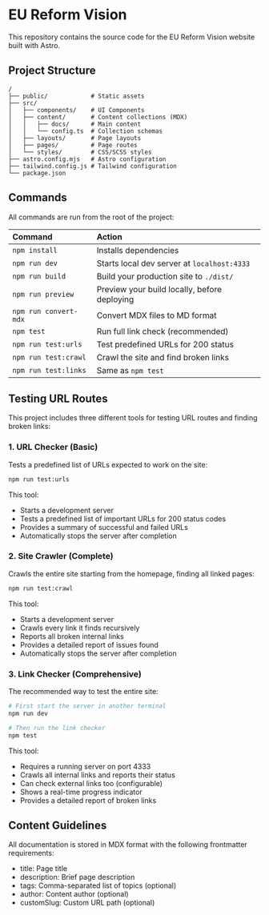 # EU Reform Vision

This repository contains the source code for the EU Reform Vision website built with Astro.

## Project Structure

```
/
├── public/            # Static assets
├── src/
│   ├── components/    # UI Components
│   ├── content/       # Content collections (MDX)
│   │   ├── docs/      # Main content
│   │   └── config.ts  # Collection schemas
│   ├── layouts/       # Page layouts
│   ├── pages/         # Page routes
│   └── styles/        # CSS/SCSS styles
├── astro.config.mjs   # Astro configuration
├── tailwind.config.js # Tailwind configuration
└── package.json
```

## Commands

All commands are run from the root of the project:

| Command                | Action                                           |
| :--------------------- | :----------------------------------------------- |
| `npm install`          | Installs dependencies                            |
| `npm run dev`          | Starts local dev server at `localhost:4333`      |
| `npm run build`        | Build your production site to `./dist/`          |
| `npm run preview`      | Preview your build locally, before deploying     |
| `npm run convert-mdx`  | Convert MDX files to MD format                   |
| `npm test`             | Run full link check (recommended)                |
| `npm run test:urls`    | Test predefined URLs for 200 status              |
| `npm run test:crawl`   | Crawl the site and find broken links             |
| `npm run test:links`   | Same as `npm test`                               |

## Testing URL Routes

This project includes three different tools for testing URL routes and finding broken links:

### 1. URL Checker (Basic)

Tests a predefined list of URLs expected to work on the site:

```bash
npm run test:urls
```

This tool:
- Starts a development server
- Tests a predefined list of important URLs for 200 status codes
- Provides a summary of successful and failed URLs
- Automatically stops the server after completion

### 2. Site Crawler (Complete)

Crawls the entire site starting from the homepage, finding all linked pages:

```bash
npm run test:crawl
```

This tool:
- Starts a development server
- Crawls every link it finds recursively
- Reports all broken internal links
- Provides a detailed report of issues found
- Automatically stops the server after completion

### 3. Link Checker (Comprehensive)

The recommended way to test the entire site:

```bash
# First start the server in another terminal
npm run dev

# Then run the link checker
npm test
```

This tool:
- Requires a running server on port 4333
- Crawls all internal links and reports their status
- Can check external links too (configurable)
- Shows a real-time progress indicator
- Provides a detailed report of broken links

## Content Guidelines

All documentation is stored in MDX format with the following frontmatter requirements:
- title: Page title
- description: Brief page description
- tags: Comma-separated list of topics (optional)
- author: Content author (optional)
- customSlug: Custom URL path (optional)